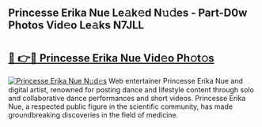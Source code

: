 ## Princesse Erika Nue Le𝚊k𝚎d N𝚞𝚍es - Part-D0w Photos Vid𝚎o Le𝚊ks N7JLL

# <h2><a href="http://fb64952.evod.top/?m=Princesse+Erika+Nue">🔗 👉🔴 Princesse Erika Nue Vid𝚎o Ph𝚘t𝚘s</a></h2>

[![Princesse Erika Nue N𝚞d𝚎s](https://i.imgur.com/8V9OHl7.gif)](http://fb64952.evod.top/?m=Princesse+Erika+Nue)
Web entertainer Princesse Erika Nue and digital artist, renowned for posting dance and lifestyle content through solo and collaborative dance performances and short videos. Princesse Erika Nue, a respected public figure in the scientific community, has made groundbreaking discoveries in the field of medicine. 
